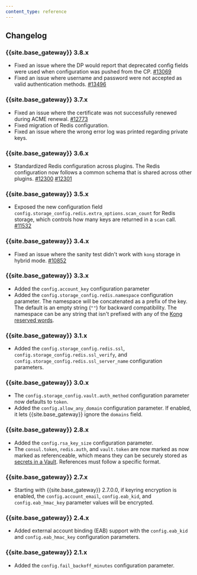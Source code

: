```yaml
---
content_type: reference
---
```


## Changelog

### {{site.base_gateway}} 3.8.x
* Fixed an issue where the DP would report that deprecated config fields were used when configuration was pushed from the CP.
  [#13069](https://github.com/Kong/kong/issues/13069)
* Fixed an issue where username and password were not accepted as valid authentication methods.
  [#13496](https://github.com/Kong/kong/issues/13496)
  
### {{site.base_gateway}} 3.7.x
* Fixed an issue where the certificate was not successfully renewed during ACME renewal.
[#12773](https://github.com/Kong/kong/issues/12773)
* Fixed migration of Redis configuration.
* Fixed an issue where the wrong error log was printed regarding private keys.

### {{site.base_gateway}} 3.6.x

* Standardized Redis configuration across plugins. 
The Redis configuration now follows a common schema that is shared across other plugins.
[#12300](https://github.com/Kong/kong/issues/12300)  [#12301](https://github.com/Kong/kong/issues/12301)

### {{site.base_gateway}} 3.5.x

* Exposed the new configuration field `config.storage_config.redis.extra_options.scan_count` for Redis storage, 
which controls how many keys are returned in a `scan` call. 
[#11532](https://github.com/kong/kong/pull/11532)

### {{site.base_gateway}} 3.4.x

* Fixed an issue where the sanity test didn't work with `kong` storage in hybrid mode.
[#10852](https://github.com/Kong/kong/pull/10852)

### {{site.base_gateway}} 3.3.x

* Added the `config.account_key` configuration parameter
* Added the `config.storage_config.redis.namespace` configuration parameter.
  The namespace will be concatenated as a prefix of the key. The default is an empty string (`""`) for backward compatibility. 
  The namespace can be any string that isn't prefixed with any of the [Kong reserved words](/gateway/reserved-entity-names/).

### {{site.base_gateway}} 3.1.x

* Added the `config.storage_config.redis.ssl`, `config.storage_config.redis.ssl_verify`, and `config.storage_config.redis.ssl_server_name` configuration parameters.

### {{site.base_gateway}} 3.0.x
* The `config.storage_config.vault.auth_method` configuration parameter now defaults to `token`.
* Added the `config.allow_any_domain` configuration parameter. If enabled, it lets {{site.base_gateway}}
  ignore the `domains` field.

### {{site.base_gateway}} 2.8.x

* Added the `config.rsa_key_size` configuration parameter.
* The `consul.token`, `redis.auth`, and `vault.token` are now marked as now marked as
referenceable, which means they can be securely stored as [secrets in a Vault](/gateway/entities/vault/). 
References must follow a specific format.

### {{site.base_gateway}} 2.7.x

* Starting with {{site.base_gateway}} 2.7.0.0, if keyring encryption is enabled,
 the `config.account_email`, `config.eab_kid`, and `config.eab_hmac_key` parameter values will be
 encrypted.

### {{site.base_gateway}} 2.4.x
* Added external account binding (EAB) support with the `config.eab_kid` and `config.eab_hmac_key` configuration parameters.

### {{site.base_gateway}} 2.1.x
* Added the `config.fail_backoff_minutes` configuration parameter.
